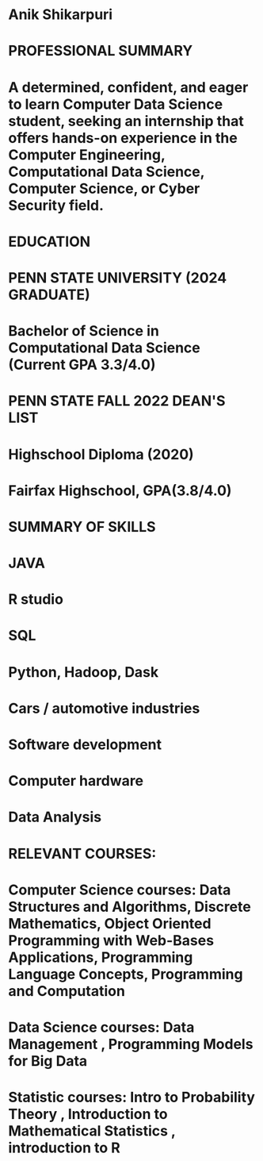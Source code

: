 # Anik Shikarpuri
# PROFESSIONAL SUMMARY 

# A determined, confident, and eager to learn Computer Data Science student, seeking an internship that offers hands-on experience in the Computer Engineering, Computational Data Science, Computer Science, or Cyber Security field.

# EDUCATION 
# PENN STATE UNIVERSITY (2024 GRADUATE)
# Bachelor of Science in Computational Data Science (Current GPA 3.3/4.0)
# PENN STATE FALL 2022 DEAN'S LIST

# Highschool Diploma (2020)
# Fairfax Highschool, GPA(3.8/4.0)

# SUMMARY OF SKILLS 
# JAVA
# R studio
# SQL
# Python, Hadoop, Dask
# Cars / automotive industries 
# Software development 
# Computer hardware 
# Data Analysis



# RELEVANT COURSES:
# Computer Science courses: Data Structures and Algorithms, Discrete Mathematics, Object Oriented Programming with Web-Bases Applications, Programming Language Concepts, Programming and Computation 
# Data Science courses:  Data Management , Programming Models for Big Data 
# Statistic courses: Intro to Probability Theory , Introduction to Mathematical Statistics ,  introduction to R

